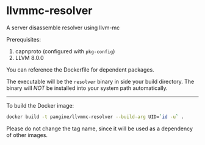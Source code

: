 # llvmmc-resolver

A server disassemble resolver using llvm-mc

Prerequisites:
1. capnproto (configured with `pkg-config`)
2. LLVM 8.0.0

You can reference the Dockerfile for dependent packages.

The executable will be the `resolver` binary in side your build directory.
The binary will *NOT* be installed into your system path automatically.

------------------------------

To build the Docker image:

```bash
docker build -t pangine/llvmmc-resolver --build-arg UID=`id -u` .
```
Please do not change the tag name, since it will be used as a dependency of other images.

<!---
Presently, this repo is a private one, to successfully clone the repo inside a container, you need to put a private ssh key named as "id_rsa" (permission 644) that can be used to access github.com/pangine in this repo before running docker build.
--->
